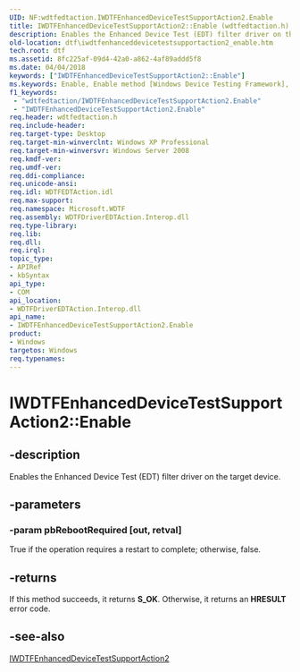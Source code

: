 ```yaml
---
UID: NF:wdtfedtaction.IWDTFEnhancedDeviceTestSupportAction2.Enable
title: IWDTFEnhancedDeviceTestSupportAction2::Enable (wdtfedtaction.h)
description: Enables the Enhanced Device Test (EDT) filter driver on the target device.
old-location: dtf\iwdtfenhanceddevicetestsupportaction2_enable.htm
tech.root: dtf
ms.assetid: 8fc225af-09d4-42a0-a862-4af89addd5f8
ms.date: 04/04/2018
keywords: ["IWDTFEnhancedDeviceTestSupportAction2::Enable"]
ms.keywords: Enable, Enable method [Windows Device Testing Framework], Enable method [Windows Device Testing Framework],IWDTFEnhancedDeviceTestSupportAction2 interface, IWDTFEnhancedDeviceTestSupportAction2 interface [Windows Device Testing Framework],Enable method, IWDTFEnhancedDeviceTestSupportAction2.Enable, IWDTFEnhancedDeviceTestSupportAction2::Enable, Microsoft.WDTF.IWDTFEnhancedDeviceTestSupportAction2.Enable, Microsoft::WDTF::IWDTFEnhancedDeviceTestSupportAction2::Enable, dtf.iwdtfenhanceddevicetestsupportaction2_enable, wdtfedtaction/IWDTFEnhancedDeviceTestSupportAction2::Enable
f1_keywords:
 - "wdtfedtaction/IWDTFEnhancedDeviceTestSupportAction2.Enable"
 - "IWDTFEnhancedDeviceTestSupportAction2.Enable"
req.header: wdtfedtaction.h
req.include-header: 
req.target-type: Desktop
req.target-min-winverclnt: Windows XP Professional
req.target-min-winversvr: Windows Server 2008
req.kmdf-ver: 
req.umdf-ver: 
req.ddi-compliance: 
req.unicode-ansi: 
req.idl: WDTFEDTAction.idl
req.max-support: 
req.namespace: Microsoft.WDTF
req.assembly: WDTFDriverEDTAction.Interop.dll
req.type-library: 
req.lib: 
req.dll: 
req.irql: 
topic_type:
- APIRef
- kbSyntax
api_type:
- COM
api_location:
- WDTFDriverEDTAction.Interop.dll
api_name:
- IWDTFEnhancedDeviceTestSupportAction2.Enable
product:
- Windows
targetos: Windows
req.typenames: 
---
```


# IWDTFEnhancedDeviceTestSupportAction2::Enable


## -description


Enables the Enhanced Device Test (EDT) filter driver on the target device.


## -parameters




### -param pbRebootRequired [out, retval]

True if the operation requires a restart to complete; otherwise, false.


## -returns



If this method succeeds, it returns <b xmlns:loc="http://microsoft.com/wdcml/l10n">S_OK</b>. Otherwise, it returns an <b xmlns:loc="http://microsoft.com/wdcml/l10n">HRESULT</b> error code.




## -see-also




<a href="https://docs.microsoft.com/windows-hardware/drivers/ddi/wdtfedtaction/nn-wdtfedtaction-iwdtfenhanceddevicetestsupportaction2">IWDTFEnhancedDeviceTestSupportAction2</a>
 

 

